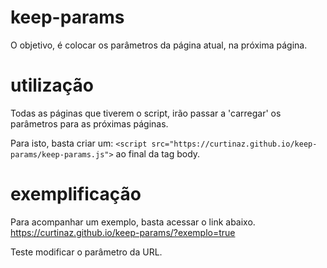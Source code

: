 # keep-params
O objetivo, é colocar os parâmetros da página atual, na próxima página.

# utilização
Todas as páginas que tiverem o script, irão passar a 'carregar' os parâmetros para as próximas páginas.

Para isto, basta criar um: 
```<script src="https://curtinaz.github.io/keep-params/keep-params.js">``` 
ao final da tag body.

# exemplificação
Para acompanhar um exemplo, basta acessar o link abaixo.
https://curtinaz.github.io/keep-params/?exemplo=true

Teste modificar o parâmetro da URL.
